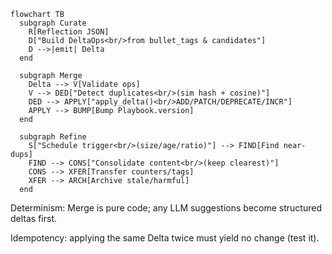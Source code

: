 ```mermaid
flowchart TB
  subgraph Curate
    R[Reflection JSON]
    D["Build DeltaOps<br/>from bullet_tags & candidates"]
    D -->|emit| Delta
  end

  subgraph Merge
    Delta --> V[Validate ops]
    V --> DED["Detect duplicates<br/>(sim hash + cosine)"]
    DED --> APPLY["apply_delta()<br/>ADD/PATCH/DEPRECATE/INCR"]
    APPLY --> BUMP[Bump Playbook.version]
  end

  subgraph Refine
    S["Schedule trigger<br/>(size/age/ratio)"] --> FIND[Find near-dups]
    FIND --> CONS["Consolidate content<br/>(keep clearest)"]
    CONS --> XFER[Transfer counters/tags]
    XFER --> ARCH[Archive stale/harmful]
  end
```

Determinism: Merge is pure code; any LLM suggestions become structured deltas first.

Idempotency: applying the same Delta twice must yield no change (test it).
